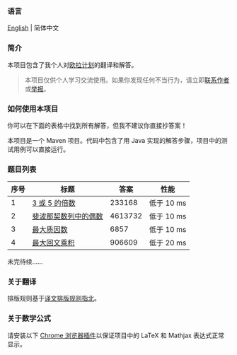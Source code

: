 ### 语言

[English](/README.md) | 简体中文

### 简介

本项目包含了我个人对[欧拉计划](https://projecteuler.net/)的翻译和解答。

> 本项目仅供个人学习交流使用。如果你发现任何不当行为，请立即[联系作者](mailto:er_tzw@163.com)或[举报](https://github.com/jackeggie/project-euler/issues/new)。

### 如何使用本项目

你可以在下面的表格中找到所有解答，但我不建议你直接抄答案！

本项目是一个 Maven 项目。代码中包含了用 Java 实现的解答步骤，项目中的测试用例可以直接运行。

### 题目列表

| 序号  | 标题                                                                   | 答案     | 性能            |
| ---- | ---------------------------------------------------------------------- | ------- | --------------- |
| 1    | [3 或 5 的倍数](/src/main/java/name/jacktang/projecteuler/_1)           | 233168  | 低于 10 ms       |
| 2    | [斐波那契数列中的偶数](/src/main/java/name/jacktang/projecteuler/_2)     | 4613732 | 低于 10 ms       |
| 3    | [最大质因数](/src/main/java/name/jacktang/projecteuler/_3)              | 6857    | 低于 10 ms       |
| 4    | [最大回文乘积](/src/main/java/name/jacktang/projecteuler/_4)            | 906609  | 低于 20 ms       |

未完待续……

### 关于翻译

排版规则基于[译文排版规则指北](https://github.com/xitu/gold-miner/wiki/%E8%AF%91%E6%96%87%E6%8E%92%E7%89%88%E8%A7%84%E5%88%99%E6%8C%87%E5%8C%97)。

### 关于数学公式

请安装以下 [Chrome 浏览器插件](https://github.com/orsharir/github-mathjax)以保证项目中的 LaTeX 和 Mathjax 表达式正常显示。
